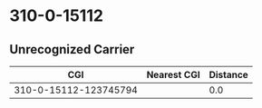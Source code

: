 # 310-0-15112
## Unrecognized Carrier


| CGI | Nearest CGI | Distance |
|-----|-------------|----------|
| 310-0-15112-123745794 |  | 0.0 |
